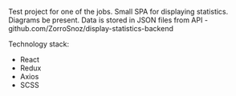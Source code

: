 Test project for one of the jobs.
Small SPA for displaying statistics. Diagrams be present. Data is stored in JSON files from API - github.com/ZorroSnoz/display-statistics-backend

Technology stack:
- React
- Redux
- Axios
- SCSS
